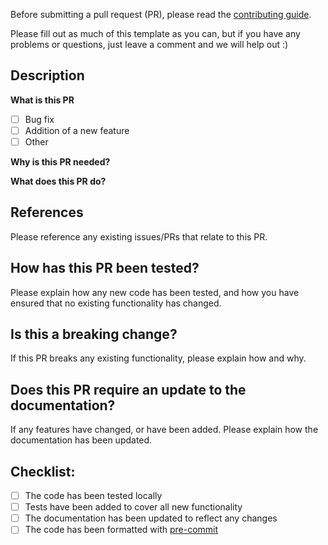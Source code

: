 Before submitting a pull request (PR), please read the [contributing guide](https://github.com/neuroinformatics-unit/.github/blob/main/CONTRIBUTING.md).

Please fill out as much of this template as you can, but if you have any problems or questions, just leave a comment and we will help out :)

## Description

**What is this PR**

- [ ] Bug fix
- [ ] Addition of a new feature
- [ ] Other

**Why is this PR needed?**

**What does this PR do?**

## References

Please reference any existing issues/PRs that relate to this PR.

## How has this PR been tested?

Please explain how any new code has been tested, and how you have ensured that no existing functionality has changed.

## Is this a breaking change?

If this PR breaks any existing functionality, please explain how and why.

## Does this PR require an update to the documentation?

If any features have changed, or have been added. Please explain how the
documentation has been updated.

## Checklist:

- [ ] The code has been tested locally
- [ ] Tests have been added to cover all new functionality
- [ ] The documentation has been updated to reflect any changes
- [ ] The code has been formatted with [pre-commit](https://pre-commit.com/)
